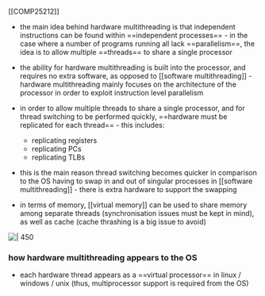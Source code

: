 [[COMP25212]]

- the main idea behind hardware multithreading is that independent instructions can be found within ==independent processes== - in the case where a number of programs running all lack ==parallelism==, the idea is to allow multiple ==threads== to share a single processor
- the ability for hardware multithreading is built into the processor, and requires no extra software, as opposed to [[software multithreading]] - hardware multithreading mainly focuses on the architecture of the processor in order to exploit instruction level parallelism

- in order to allow multiple threads to share a single processor, and for thread switching to be performed quickly, ==hardware must be replicated for each thread== - this includes:
	- replicating registers
	- replicating PCs
	- replicating TLBs
- this is the main reason thread switching becomes quicker in comparison to the OS having to swap in and out of singular processes in [[software multithreading]] - there is extra hardware to support the swapping
- in terms of memory, [[virtual memory]] can be used to share memory among separate threads (synchronisation issues must be kept in mind), as well as cache (cache thrashing is a big issue to avoid)

![ | 450](https://i.imgur.com/j0fjw1g.png)

### how hardware multithreading appears to the OS
- each hardware thread appears as a ==virtual processor== in linux / windows / unix (thus, multiprocessor support is required from the OS)